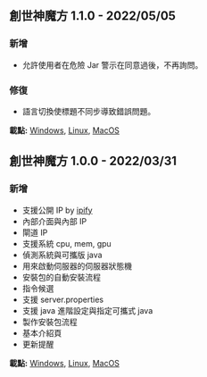 ## 創世神魔方 1.1.0 - 2022/05/05

### 新增

- 允許使用者在危險 Jar 警示在同意過後，不再詢問。

### 修復

- 語言切換使標題不同步導致錯誤問題。

**載點:**
[Windows](https://github.com/MinecraftCube/MinecraftCubeDesktop/releases/download/v1.1.0/windows-release-v1.1.0.zip),
[Linux](https://github.com/MinecraftCube/MinecraftCubeDesktop/releases/download/v1.1.0/linux-release-v1.1.0.zip),
[MacOS](https://github.com/MinecraftCube/MinecraftCubeDesktop/releases/download/v1.1.0/macos-release-v1.1.0.zip)

## 創世神魔方 1.0.0 - 2022/03/31

### 新增

- 支援公開 IP by [ipify](https://www.ipify.org/)
- 內部介面與內部 IP
- 閘道 IP
- 支援系統 cpu, mem, gpu
- 偵測系統與可攜版 java
- 用來啟動伺服器的伺服器狀態機
- 安裝包的自動安裝流程
- 指令候選
- 支援 server.properties
- 支援 java 進階設定與指定可攜式 java
- 製作安裝包流程
- 基本介紹頁
- 更新提醒

**載點:**
[Windows](https://github.com/MinecraftCube/MinecraftCubeDesktop/releases/download/v1.0.0/windows-release-v1.0.0.zip),
[Linux](https://github.com/MinecraftCube/MinecraftCubeDesktop/releases/download/v1.0.0/linux-release-v1.0.0.zip),
[MacOS](https://github.com/MinecraftCube/MinecraftCubeDesktop/releases/download/v1.0.0/macos-release-v1.0.0.zip)

<!-- ## 創世神魔方 0.0.2 - 2022/03/29

### 新增

- 多語言標題
- Logo

### 修改

- Readme

**載點:**
[Windows](https://github.com/MinecraftCube/MinecraftCubeDesktop/releases/download/v0.0.2/windows-release-v0.0.2.zip),
[Linux](https://github.com/MinecraftCube/MinecraftCubeDesktop/releases/download/v0.0.2/linux-release-v0.0.2.zip),
[MacOS](https://github.com/MinecraftCube/MinecraftCubeDesktop/releases/download/v0.0.2/macos-release-v0.0.2.zip)

## 創世神魔方 0.0.1 - 2022/03/28

### 新增

- 支援公開 IP by [ipify](https://www.ipify.org/)
- 內部介面與內部 IP
- 閘道 IP
- 支援系統 cpu, mem, gpu
- 偵測系統與可攜版 java
- 用來啟動伺服器的伺服器狀態機
- 安裝包的自動安裝流程
- 指令候選
- 支援 server.properties
- 支援 java 進階設定與指定可攜式 java
- 製作安裝包流程
- 基本介紹頁
- 更新提醒 -->
